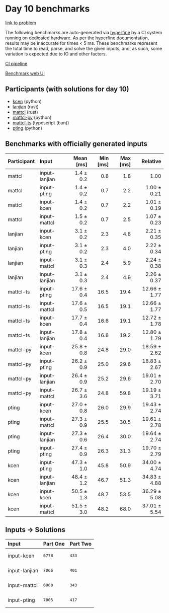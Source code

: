 # Day 10 benchmarks

[link to problem](https://adventofcode.com/2023/day/10)

The following benchmarks are auto-generated via
[hyperfine](https://github.com/sharkdp/hyperfine) by a CI system running on
dedicated hardware. As per the hyperfine documentation, results may be
inaccurate for times < 5 ms. These benchmarks represent the total time to read,
parse, and solve the given inputs, and, as such, some variation is expected due
to IO and other factors.

[CI pipeline](http://ci.papercode.net:8080/teams/main/pipelines/aoc2023)

[Benchmark web UI](https://aoc.ancalagon.black)


## Participants (with solutions for day 10)

- [kcen](https://github.com/kcen/aoc2023) (python)
- [lanjian](https://github.com/lanjian/aoc-2023) (rust)
- [mattcl](https://github.com/mattcl/aoc2023) (rust)
- [mattcl-py](https://github.com/mattcl/aoc2023-py) (python)
- [mattcl-ts](https://github.com/mattcl/aoc2023-js) (typescript (bun))
- [pting](https://github.com/pting/aoc2023) (python)


## Benchmarks with officially generated inputs

| Participant | Input | Mean [ms] | Min [ms] | Max [ms] | Relative |
|:---|:---|---:|---:|---:|---:|
| mattcl | input-lanjian | 1.4 ± 0.2 | 0.8 | 1.8 | 1.00 |
| mattcl | input-pting | 1.4 ± 0.2 | 0.7 | 2.2 | 1.00 ± 0.21 |
| mattcl | input-kcen | 1.4 ± 0.2 | 0.7 | 2.2 | 1.01 ± 0.19 |
| mattcl | input-mattcl | 1.5 ± 0.2 | 0.7 | 2.5 | 1.07 ± 0.23 |
| lanjian | input-kcen | 3.1 ± 0.2 | 2.3 | 4.8 | 2.21 ± 0.35 |
| lanjian | input-pting | 3.1 ± 0.2 | 2.3 | 4.0 | 2.22 ± 0.34 |
| lanjian | input-mattcl | 3.1 ± 0.3 | 2.4 | 5.9 | 2.24 ± 0.38 |
| lanjian | input-lanjian | 3.1 ± 0.3 | 2.4 | 4.9 | 2.26 ± 0.37 |
| mattcl-ts | input-pting | 17.6 ± 0.4 | 16.5 | 19.4 | 12.66 ± 1.77 |
| mattcl-ts | input-mattcl | 17.6 ± 0.5 | 16.5 | 19.1 | 12.66 ± 1.77 |
| mattcl-ts | input-kcen | 17.7 ± 0.4 | 16.6 | 19.1 | 12.72 ± 1.78 |
| mattcl-ts | input-lanjian | 17.8 ± 0.4 | 16.8 | 19.2 | 12.80 ± 1.79 |
| mattcl-py | input-kcen | 25.8 ± 0.8 | 24.8 | 29.0 | 18.59 ± 2.62 |
| mattcl-py | input-pting | 26.2 ± 0.9 | 25.0 | 29.6 | 18.83 ± 2.67 |
| mattcl-py | input-lanjian | 26.4 ± 0.9 | 25.2 | 29.6 | 19.01 ± 2.70 |
| mattcl-py | input-mattcl | 26.7 ± 3.6 | 24.8 | 59.8 | 19.19 ± 3.71 |
| pting | input-kcen | 27.0 ± 0.8 | 26.0 | 29.9 | 19.43 ± 2.74 |
| pting | input-mattcl | 27.3 ± 0.9 | 25.5 | 30.5 | 19.61 ± 2.78 |
| pting | input-lanjian | 27.3 ± 0.6 | 26.4 | 30.0 | 19.64 ± 2.74 |
| pting | input-pting | 27.4 ± 0.9 | 26.3 | 31.3 | 19.70 ± 2.79 |
| kcen | input-pting | 47.3 ± 1.0 | 45.8 | 50.9 | 34.00 ± 4.74 |
| kcen | input-lanjian | 48.4 ± 1.2 | 46.7 | 51.3 | 34.83 ± 4.88 |
| kcen | input-kcen | 50.5 ± 1.3 | 48.7 | 53.5 | 36.29 ± 5.08 |
| kcen | input-mattcl | 51.5 ± 3.0 | 48.2 | 68.0 | 37.01 ± 5.54 |


## Inputs -> Solutions

| Input | Part One | Part Two |
|:---|:---|:---|
|input-kcen|<pre>6778</pre>|<pre>433</pre>|
|input-lanjian|<pre>7066</pre>|<pre>401</pre>|
|input-mattcl|<pre>6860</pre>|<pre>343</pre>|
|input-pting|<pre>7005</pre>|<pre>417</pre>|